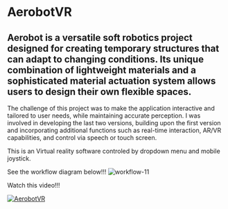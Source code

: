﻿# AerobotVR

## Aerobot is a versatile soft robotics project designed for creating temporary structures that can adapt to changing conditions. Its unique combination of lightweight materials and a sophisticated material actuation system allows users to design their own flexible spaces.

The challenge of this project was to make the application interactive and tailored to user needs, while maintaining accurate perception. I was involved in developing the last two versions, building upon the first version and incorporating additional functions such as real-time interaction, AR/VR capabilities, and control via speech or touch screen.

This is an Virtual reality software controled by dropdown menu and mobile joystick.


See the workflow diagram below!!!
![workflow-11](https://github.com/Nannoi/AerobotVR/assets/126888189/5907109b-7bf5-4e35-82b2-c034a651547e)

Watch this video!!!

[![AerobotVR](https://img.youtube.com/vi/nnbhwC07Bl4/0.jpg)](https://youtu.be/nnbhwC07Bl4)

